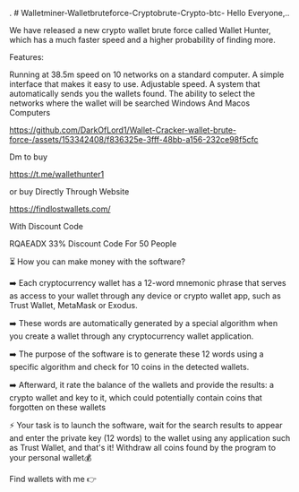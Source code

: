 . # Walletminer-Walletbruteforce-Cryptobrute-Crypto-btc-
Hello Everyone,..

We have released a new crypto wallet brute force called Wallet Hunter, which has a much faster speed and a higher probability of finding more.

Features:

Running at 38.5m speed on 10 networks on a standard computer. A simple interface that makes it easy to use. Adjustable speed. A system that automatically sends you the wallets found. The ability to select the networks where the wallet will be searched Windows And Macos Computers  

https://github.com/DarkOfLord1/Wallet-Cracker-wallet-brute-force-/assets/153342408/f836325e-3fff-48bb-a156-232ce98f5cfc


Dm to buy

https://t.me/wallethunter1

or buy Directly Through Website

https://findlostwallets.com/

With Discount Code

RQAEADX 33% Discount Code For 50 People

⏳ How you can make money with the software?

➡️ Each cryptocurrency wallet has a 12-word mnemonic phrase that serves as access to your wallet through any device or crypto wallet app, such as Trust Wallet, MetaMask or Exodus.

➡️ These words are automatically generated by a special algorithm when you create a wallet through any cryptocurrency wallet application.

➡️ The purpose of the software is to generate these 12 words using a specific algorithm and check for 10 coins in the detected wallets.

➡️ Afterward, it rate the balance of the wallets and provide the results: a crypto wallet and key to it, which could potentially contain coins that forgotten on these wallets

⚡️ Your task is to launch the software, wait for the search results to appear and enter the private key (12 words) to the wallet using any application such as Trust Wallet, and that's it! Withdraw all coins found by the program to your personal wallet💰

Find wallets with me 👉
